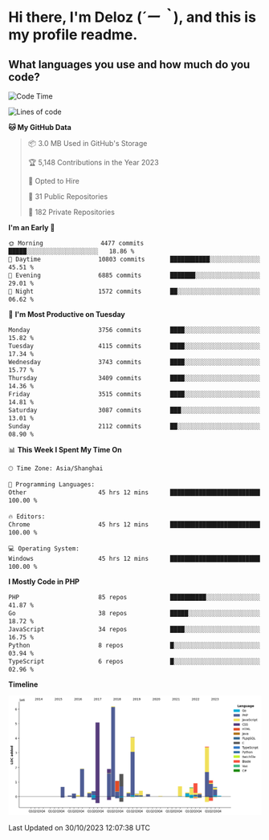 # **Hi there, I'm Deloz (*´ー｀*), and this is my profile readme.**

## **What languages you use and how much do you code?**

<!--START_SECTION:waka-->
![Code Time](http://img.shields.io/badge/Code%20Time-2%2C678%20hrs%2039%20mins-blue)

![Lines of code](https://img.shields.io/badge/From%20Hello%20World%20I%27ve%20Written-32.4%20million%20lines%20of%20code-blue)

**🐱 My GitHub Data** 

> 📦 3.0 MB Used in GitHub's Storage 
 > 
> 🏆 5,148 Contributions in the Year 2023
 > 
> 💼 Opted to Hire
 > 
> 📜 31 Public Repositories 
 > 
> 🔑 182 Private Repositories 
 > 
**I'm an Early 🐤** 

```text
🌞 Morning                4477 commits        █████░░░░░░░░░░░░░░░░░░░░   18.86 % 
🌆 Daytime                10803 commits       ███████████░░░░░░░░░░░░░░   45.51 % 
🌃 Evening                6885 commits        ███████░░░░░░░░░░░░░░░░░░   29.01 % 
🌙 Night                  1572 commits        ██░░░░░░░░░░░░░░░░░░░░░░░   06.62 % 
```
📅 **I'm Most Productive on Tuesday** 

```text
Monday                   3756 commits        ████░░░░░░░░░░░░░░░░░░░░░   15.82 % 
Tuesday                  4115 commits        ████░░░░░░░░░░░░░░░░░░░░░   17.34 % 
Wednesday                3743 commits        ████░░░░░░░░░░░░░░░░░░░░░   15.77 % 
Thursday                 3409 commits        ████░░░░░░░░░░░░░░░░░░░░░   14.36 % 
Friday                   3515 commits        ████░░░░░░░░░░░░░░░░░░░░░   14.81 % 
Saturday                 3087 commits        ███░░░░░░░░░░░░░░░░░░░░░░   13.01 % 
Sunday                   2112 commits        ██░░░░░░░░░░░░░░░░░░░░░░░   08.90 % 
```


📊 **This Week I Spent My Time On** 

```text
🕑︎ Time Zone: Asia/Shanghai

💬 Programming Languages: 
Other                    45 hrs 12 mins      █████████████████████████   100.00 % 

🔥 Editors: 
Chrome                   45 hrs 12 mins      █████████████████████████   100.00 % 

💻 Operating System: 
Windows                  45 hrs 12 mins      █████████████████████████   100.00 % 
```

**I Mostly Code in PHP** 

```text
PHP                      85 repos            ██████████░░░░░░░░░░░░░░░   41.87 % 
Go                       38 repos            █████░░░░░░░░░░░░░░░░░░░░   18.72 % 
JavaScript               34 repos            ████░░░░░░░░░░░░░░░░░░░░░   16.75 % 
Python                   8 repos             █░░░░░░░░░░░░░░░░░░░░░░░░   03.94 % 
TypeScript               6 repos             █░░░░░░░░░░░░░░░░░░░░░░░░   02.96 % 
```



**Timeline**

![Lines of Code chart](https://raw.githubusercontent.com/deloz/deloz/main/assets/bar_graph.png)


 Last Updated on 30/10/2023 12:07:38 UTC
<!--END_SECTION:waka-->
